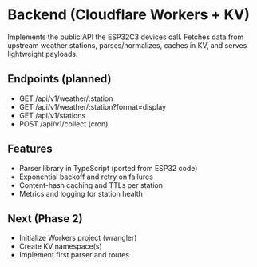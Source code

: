 # Backend (Cloudflare Workers + KV)

Implements the public API the ESP32C3 devices call. Fetches data from upstream weather stations, parses/normalizes, caches in KV, and serves lightweight payloads.

## Endpoints (planned)
- GET /api/v1/weather/:station
- GET /api/v1/weather/:station?format=display
- GET /api/v1/stations
- POST /api/v1/collect (cron)

## Features
- Parser library in TypeScript (ported from ESP32 code)
- Exponential backoff and retry on failures
- Content-hash caching and TTLs per station
- Metrics and logging for station health

## Next (Phase 2)
- Initialize Workers project (wrangler)
- Create KV namespace(s)
- Implement first parser and routes

